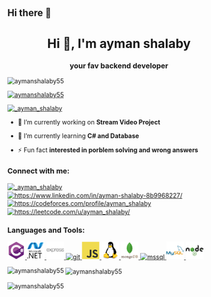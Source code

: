## Hi there 👋

<h1 align="center">Hi 👋, I'm ayman shalaby</h1>
<h3 align="center">your fav backend developer</h3>

<p align="left"> <img src="https://komarev.com/ghpvc/?username=aymanshalaby55&label=Profile%20views&color=0e75b6&style=flat" alt="aymanshalaby55" /> </p>

<p align="left"> <a href="https://github.com/ryo-ma/github-profile-trophy"><img src="https://github-profile-trophy.vercel.app/?username=aymanshalaby55" alt="aymanshalaby55" /></a> </p>

<p align="left"> <a href="https://twitter.com/_ayman_shalaby" target="blank"><img src="https://img.shields.io/twitter/follow/_ayman_shalaby?logo=twitter&style=for-the-badge" alt="_ayman_shalaby" /></a> </p>

- 🔭 I’m currently working on  **Stream Video Project**

- 🌱 I’m currently learning **C# and Database**

- ⚡ Fun fact **interested in porblem solving and wrong answers**

<h3 align="left">Connect with me:</h3>
<p align="left">
<a href="https://twitter.com/_ayman_shalaby" target="blank"><img align="center" src="https://raw.githubusercontent.com/rahuldkjain/github-profile-readme-generator/master/src/images/icons/Social/twitter.svg" alt="_ayman_shalaby" height="30" width="40" /></a>
<a href="https://linkedin.com/in/https://www.linkedin.com/in/ayman-shalaby-8b9968227/" target="blank"><img align="center" src="https://raw.githubusercontent.com/rahuldkjain/github-profile-readme-generator/master/src/images/icons/Social/linked-in-alt.svg" alt="https://www.linkedin.com/in/ayman-shalaby-8b9968227/" height="30" width="40" /></a>
<a href="https://codeforces.com/profile/https://codeforces.com/profile/ayman_shalaby" target="blank"><img align="center" src="https://raw.githubusercontent.com/rahuldkjain/github-profile-readme-generator/master/src/images/icons/Social/codeforces.svg" alt="https://codeforces.com/profile/ayman_shalaby" height="30" width="40" /></a>
<a href="https://leetcode.com/u/ayman_shalaby/" target="blank"><img align="center" src="https://raw.githubusercontent.com/rahuldkjain/github-profile-readme-generator/master/src/images/icons/Social/leet-code.svg" alt="https://leetcode.com/u/ayman_shalaby/" height="30" width="40" /></a>
</p>

<h3 align="left">Languages and Tools:</h3>
<p align="left"> <a href="https://www.w3schools.com/cs/" target="_blank" rel="noreferrer"> <img src="https://raw.githubusercontent.com/devicons/devicon/master/icons/csharp/csharp-original.svg" alt="csharp" width="40" height="40"/> </a> <a href="https://dotnet.microsoft.com/" target="_blank" rel="noreferrer"> <img src="https://raw.githubusercontent.com/devicons/devicon/master/icons/dot-net/dot-net-original-wordmark.svg" alt="dotnet" width="40" height="40"/> </a> <a href="https://expressjs.com" target="_blank" rel="noreferrer"> <img src="https://raw.githubusercontent.com/devicons/devicon/master/icons/express/express-original-wordmark.svg" alt="express" width="40" height="40"/> </a> <a href="https://git-scm.com/" target="_blank" rel="noreferrer"> <img src="https://www.vectorlogo.zone/logos/git-scm/git-scm-icon.svg" alt="git" width="40" height="40"/> </a> <a href="https://developer.mozilla.org/en-US/docs/Web/JavaScript" target="_blank" rel="noreferrer"> <img src="https://raw.githubusercontent.com/devicons/devicon/master/icons/javascript/javascript-original.svg" alt="javascript" width="40" height="40"/> </a> <a href="https://www.linux.org/" target="_blank" rel="noreferrer"> <img src="https://raw.githubusercontent.com/devicons/devicon/master/icons/linux/linux-original.svg" alt="linux" width="40" height="40"/> </a> <a href="https://www.mongodb.com/" target="_blank" rel="noreferrer"> <img src="https://raw.githubusercontent.com/devicons/devicon/master/icons/mongodb/mongodb-original-wordmark.svg" alt="mongodb" width="40" height="40"/> </a> <a href="https://www.microsoft.com/en-us/sql-server" target="_blank" rel="noreferrer"> <img src="https://www.svgrepo.com/show/303229/microsoft-sql-server-logo.svg" alt="mssql" width="40" height="40"/> </a> <a href="https://www.mysql.com/" target="_blank" rel="noreferrer"> <img src="https://raw.githubusercontent.com/devicons/devicon/master/icons/mysql/mysql-original-wordmark.svg" alt="mysql" width="40" height="40"/> </a> <a href="https://nodejs.org" target="_blank" rel="noreferrer"> <img src="https://raw.githubusercontent.com/devicons/devicon/master/icons/nodejs/nodejs-original-wordmark.svg" alt="nodejs" width="40" height="40"/> </a> </p>

<p><img align="left" src="https://github-readme-stats.vercel.app/api/top-langs?username=aymanshalaby55&show_icons=true&locale=en&layout=compact" alt="aymanshalaby55" /></p>

<p>&nbsp;<img align="center" src="https://github-readme-stats.vercel.app/api?username=aymanshalaby55&show_icons=true&locale=en" alt="aymanshalaby55" /></p>

<p><img align="center" src="https://github-readme-streak-stats.herokuapp.com/?user=aymanshalaby55&" alt="aymanshalaby55" /></p>
